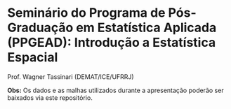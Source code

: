 # Seminário do Programa de Pós-Graduação em Estatística Aplicada (PPGEAD): Introdução a Estatística Espacial

Prof. Wagner Tassinari (DEMAT/ICE/UFRRJ)

**Obs:** Os dados e as malhas utilizados durante a apresentação  poderão ser baixados via este repositório.
